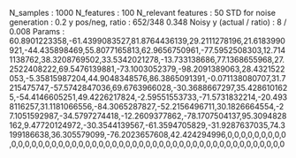 N_samples                     : 1000
N_features                    : 100
N_relevant features           : 50
STD for noise generation      : 0.2
y pos/neg, ratio              : 652/348 0.348
Noisy y (actual / ratio)      : 8 / 0.008
Params                        : 60.8901223358,-61.4399083527,81.8764436139,29.2111278196,21.6183990921,-44.435898469,55.8077165813,62.9656750961,-77.5952508303,12.7141138762,38.3208769502,33.5342021278,-13.733138686,77.1368655968,27.2522408222,69.5476139881,-73.1003052379,-98.2091389063,28.4321522053,-5.35815987204,44.9048348576,86.3865091391,-0.071138080707,31.7215475747,-57.5742847036,69.6763966028,-30.3688667297,35.4286101625,-54.4146605251,49.4226217824,-2.59551553733,-71.5731832214,-20.4938116257,31.1181066556,-84.3065287827,-52.2156496711,30.1826664554,-27.1051592987,-34.5797274418,-12.2609377862,-78.1707504137,95.3094828162,9.47720124972,-30.3544139567,-61.3594705829,-31.9287637035,74.3199186638,36.305579099,-76.2023657608,42.424294996,0,0,0,0,0,0,0,0,0,0,0,0,0,0,0,0,0,0,0,0,0,0,0,0,0,0,0,0,0,0,0,0,0,0,0,0,0,0,0,0,0,0,0,0,0,0,0,0,0,0
